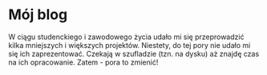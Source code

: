 # Mój blog

W ciągu studenckiego i zawodowego życia udało mi się przeprowadzić kilka mniejszych i większych projektów. Niestety, do tej pory nie udało mi się ich zaprezentować. Czekają w szufladzie (tzn. na dysku) aż znajdę czas na ich opracowanie. Zatem - pora to zmienić!

```{tableofcontents}
```
